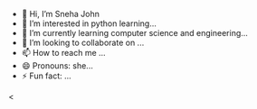 - 👋 Hi, I’m Sneha John
- 👀 I’m interested in python learning...
- 🌱 I’m currently learning computer science and engineering...
- 💞️ I’m looking to collaborate on ...
- 📫 How to reach me ...
- 😄 Pronouns: she...
- ⚡ Fun fact: ...

<<!---
SnehaJohn2004/SnehaJohn2004 is a ✨ special ✨ repository because its `README.md` (this file) appears on your GitHub profile.
You can click the Preview link to take a look at your changes.
--->
